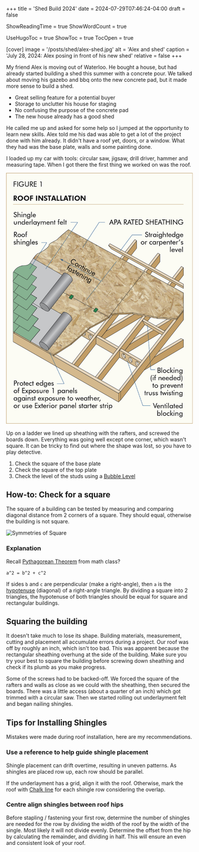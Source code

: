 +++
title = 'Shed Build 2024'
date = 2024-07-29T07:46:24-04:00
draft = false

ShowReadingTime = true
ShowWordCount = true

UseHugoToc = true
ShowToc = true
TocOpen = true

[cover]
image = '/posts/shed/alex-shed.jpg'
alt = 'Alex and shed'
caption = 'July 28, 2024: Alex posing in front of his new shed'
relative = false
+++

My friend Alex is moving out of Waterloo. He bought a house, but had already started building a shed this summer with a concrete pour. We talked about moving his gazebo and bbq onto the new concrete pad, but it made more sense to build a shed.

- Great selling feature for a potential buyer
- Storage to unclutter his house for staging
- No confusing the purpose of the concrete pad
- The new house already has a good shed

He called me up and asked for some help so I jumped at the opportunity to learn new skills. Alex told me his dad was able to get a lot of the project done with him already. It didn't have a roof yet, doors, or a window. What they had was the base plate, walls and some painting done.

I loaded up my car with tools: circular saw, jigsaw, drill driver, hammer and measuring tape. When I got there the first thing we worked on was the roof.

![Roof Installation](./roof-installation.jpg)

Up on a ladder we lined up sheathing with the rafters, and screwed the boards down. Everything was going well except one corner, which wasn't square. It can be tricky to find out where the shape was lost, so you have to play detective.

1. Check the square of the base plate
1. Check the square of the top plate
1. Check the level of the studs using a [Bubble Level](https://en.wikipedia.org/wiki/Spirit_level)

## How-to: Check for a square

The square of a building can be tested by measuring and comparing diagonal distance from 2 corners of a square. They should equal, otherwise the building is not square.

![Symmetries of Square](https://upload.wikimedia.org/wikipedia/commons/1/14/Symmetries_of_square.svg)

### Explanation

Recall [Pythagorean Theorem](https://en.wikipedia.org/wiki/Pythagorean_theorem) from math class?

```
a^2 = b^2 + c^2
```

If sides `b` and `c` are perpendicular (make a right-angle), then `a` is the [hypotenuse](https://en.wikipedia.org/wiki/Hypotenuse) (diagonal) of a right-angle triangle. By dividing a square into 2 triangles, the hypotenuse of both triangles should be equal for square and rectangular buildings.

## Squaring the building

It doesn't take much to lose its shape. Building materials, measurement, cutting and placement all accumulate errors during a project. Our roof was off by roughly an inch, which isn't too bad. This was apparent because the rectangular sheathing overhung at the side of the building. Make sure you try your best to square the building before screwing down sheathing and check if its plumb as you make progress.

Some of the screws had to be backed-off. We forced the square of the rafters and walls as close as we could with the sheathing, then secured the boards. There was a little access (about a quarter of an inch) which got trimmed with a circular saw. Then we started rolling out underlayment felt and began nailing shingles.

## Tips for Installing Shingles

Mistakes were made during roof installation, here are my recommendations.

### Use a reference to help guide shingle placement

Shingle placement can drift overtime, resulting in uneven patterns. As shingles are placed row up, each row should be parallel.

If the underlayment has a grid, align it with the roof. Otherwise, mark the roof with [Chalk line](https://en.wikipedia.org/wiki/Chalk_line) for each shingle row considering the overlap.

### Centre align shingles between roof hips

Before stapling / fastening your first row, determine the number of shingles are needed for the row by dividing the width of the roof by the width of the single. Most likely it will not divide evenly. Determine the offset from the hip by calculating the remainder, and dividing in half. This will ensure an even and consistent look of your roof.
